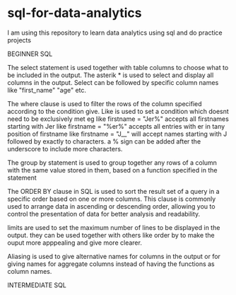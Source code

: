 # sql-for-data-analytics
I am using this repository to learn data analytics using sql and do practice projects

BEGINNER SQL

The select statement is used together with table columns to choose what to be included in the output. The asterik * is used to select and display all columns in the output. Select can be followed by specific column names like "first_name" "age" etc.

The where clause is used to filter the rows of the column specified according to the condition give. 
Like is used to set a condition which doesnt need to be exclusively met
eg like firstname = "Jer%" accepts all firstnames starting with Jer
like firstname = "%er%" accepts all entries with er in tany position of firstname
like firstname = "J__" will accept names starting with J followed by exactly to characters. 
a % sign can be added after the underscore to include more characters.

The group by statement is used to group together any rows of a column with the same value stored in 
them, based on a function specified in the statement

The ORDER BY clause in SQL is used to sort the result set of a query in a specific order based on one 
or more columns. This clause is commonly used to arrange data in ascending or descending order, 
allowing you to control the presentation of data for better analysis and readability.


limits are used to set the maximum number of lines to be displayed in the output. they can be 
used together with others like order by to make the ouput more apppealing and give more clearer.

Aliasing is used to give alternative names for columns in the output or for giving names for 
aggregate columns instead of having the functions as column names.


INTERMEDIATE SQL

